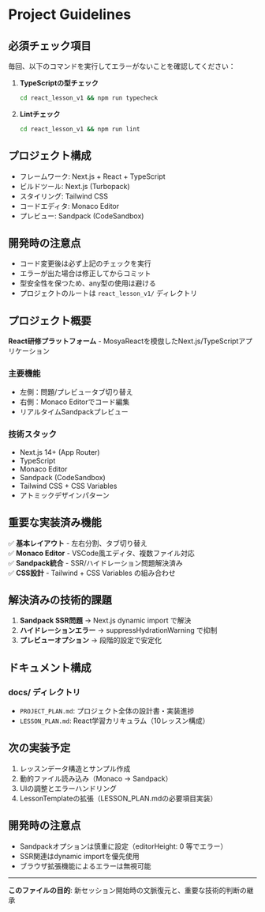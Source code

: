 # Project Guidelines

## 必須チェック項目

毎回、以下のコマンドを実行してエラーがないことを確認してください：

1. **TypeScriptの型チェック**

   ```bash
   cd react_lesson_v1 && npm run typecheck
   ```

2. **Lintチェック**
   ```bash
   cd react_lesson_v1 && npm run lint
   ```

## プロジェクト構成

- フレームワーク: Next.js + React + TypeScript
- ビルドツール: Next.js (Turbopack)
- スタイリング: Tailwind CSS
- コードエディタ: Monaco Editor
- プレビュー: Sandpack (CodeSandbox)

## 開発時の注意点

- コード変更後は必ず上記のチェックを実行
- エラーが出た場合は修正してからコミット
- 型安全性を保つため、any型の使用は避ける
- プロジェクトのルートは `react_lesson_v1/` ディレクトリ

## プロジェクト概要

**React研修プラットフォーム** - MosyaReactを模倣したNext.js/TypeScriptアプリケーション

### 主要機能

- 左側：問題/プレビュータブ切り替え
- 右側：Monaco Editorでコード編集
- リアルタイムSandpackプレビュー

### 技術スタック

- Next.js 14+ (App Router)
- TypeScript
- Monaco Editor
- Sandpack (CodeSandbox)
- Tailwind CSS + CSS Variables
- アトミックデザインパターン

## 重要な実装済み機能

✅ **基本レイアウト** - 左右分割、タブ切り替え  
✅ **Monaco Editor** - VSCode風エディタ、複数ファイル対応  
✅ **Sandpack統合** - SSR/ハイドレーション問題解決済み  
✅ **CSS設計** - Tailwind + CSS Variables の組み合わせ

## 解決済みの技術的課題

1. **Sandpack SSR問題** → Next.js dynamic import で解決
2. **ハイドレーションエラー** → suppressHydrationWarning で抑制
3. **プレビューオプション** → 段階的設定で安定化

## ドキュメント構成

### docs/ ディレクトリ

- `PROJECT_PLAN.md`: プロジェクト全体の設計書・実装進捗
- `LESSON_PLAN.md`: React学習カリキュラム（10レッスン構成）

## 次の実装予定

1. レッスンデータ構造とサンプル作成
2. 動的ファイル読み込み（Monaco → Sandpack）
3. UIの調整とエラーハンドリング
4. LessonTemplateの拡張（LESSON_PLAN.mdの必要項目実装）

## 開発時の注意点

- Sandpackオプションは慎重に設定（editorHeight: 0 等でエラー）
- SSR関連はdynamic importを優先使用
- ブラウザ拡張機能によるエラーは無視可能

---

**このファイルの目的**: 新セッション開始時の文脈復元と、重要な技術的判断の継承
